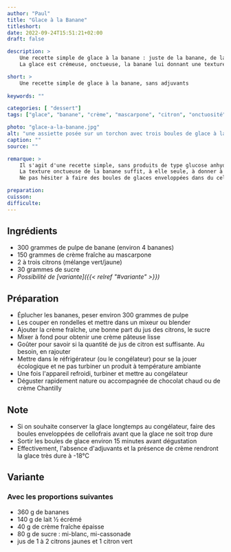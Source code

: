 ```yaml
---
author: "Paul"
title: "Glace à la Banane"
titleshort:
date: 2022-09-24T15:51:21+02:00
draft: false

description: >
    Une recette simple de glace à la banane : juste de la banane, de la crème, du jus de citron et du sucre. Sans adjuvants.<br>
    La glace est crémeuse, onctueuse, la banane lui donnant une texture agréable en bouche, tandis que le jus de citron apporte de l'acidité.

short: >
    Une recette simple de glace à la banane, sans adjuvants
    
keywords: ""

categories: [ "dessert"]
tags: ["glace", "banane", "crème", "mascarpone", "citron", "onctuosité"]

photo: "glace-a-la-banane.jpg"
alt: "une assiette posée sur un torchon avec trois boules de glace à la banane et une cuiller prête à déguster..."
caption: ""
source: ""

remarque: >
    Il s'agit d'une recette simple, sans produits de type glucose anhydre ou stabilisant<br>
    La texture onctueuse de la banane suffit, à elle seule, à donner à cette glace un crémeux satisfaisant<br>
    Ne pas hésiter à faire des boules de glaces enveloppées dans du cellofrais avant mise au congélateur

preparation: 
cuisson: 
difficulte:
---
```



## Ingrédients
- 300 grammes de pulpe de banane (environ 4 bananes)
- 150 grammes de crème fraîche au mascarpone
- 2 à trois citrons (mélange vert/jaune)
- 30 grammes de sucre
- *Possibilité de [variante]({{< relref "#variante" >}})*
## Préparation
- Éplucher les bananes, peser environ 300 grammes de pulpe
- Les couper en rondelles et mettre dans un mixeur ou blender
- Ajouter la crème fraîche, une bonne part du jus des citrons, le sucre
- Mixer à fond pour obtenir une crème pâteuse lisse
- Goûter pour savoir si la quantité de jus de citron est suffisante. Au besoin, en rajouter
- Mettre dans le réfrigérateur (ou le congélateur) pour se la jouer écologique et ne pas turbiner un produit à température ambiante
- Une fois l'appareil refroidi, turbiner et mettre au congélateur
- Déguster rapidement nature ou accompagnée de chocolat chaud ou de crème Chantilly
## Note
- Si on souhaite conserver la glace longtemps au congélateur, faire des boules enveloppées de cellofrais avant que la glace ne soit trop dure
- Sortir les boules de glace environ 15 minutes avant dégustation
- Effectivement, l'absence d'adjuvants et la présence de crème rendront la glace très dure à -18°C
## Variante
### Avec les proportions suivantes
- 360 g de bananes
- 140 g de lait &frac12; écrémé
- 40 g de crème fraîche épaisse
- 80 g de sucre : mi-blanc, mi-cassonade
- jus de 1 à 2 citrons jaunes et 1 citron vert